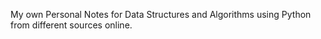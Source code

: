 My own Personal Notes for Data Structures and Algorithms using Python from different sources online.
